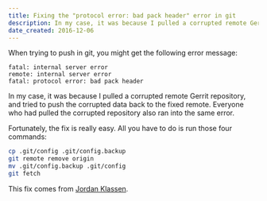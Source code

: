 ```yaml
---
title: Fixing the "protocol error: bad pack header" error in git
description: In my case, it was because I pulled a corrupted remote Gerrit repository, and tried to push the corrupted data back to the fixed remote.
date_created: 2016-12-06
---
```


When trying to push in git, you might get the following error message:

```
fatal: internal server error
remote: internal server error
fatal: protocol error: bad pack header
```

In my case, it was because I pulled a corrupted remote Gerrit repository, and tried to push the corrupted data back to the fixed remote. Everyone who had pulled the corrupted repository also ran into the same error.

Fortunately, the fix is really easy. All you have to do is run those four commands:

```bash
cp .git/config .git/config.backup
git remote remove origin
mv .git/config.backup .git/config
git fetch
```

This fix comes from [Jordan Klassen](https://coderwall.com/p/h5_fya/fixing-a-corrupt-local-git-repository).


